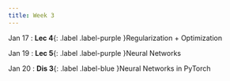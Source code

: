 ```yaml
---
title: Week 3
---
```


Jan 17
: **Lec 4**{: .label .label-purple }Regularization + Optimization
  <!-- : [3.1](#), [2.2](#), [2.3](#) -->

Jan 19
: **Lec 5**{: .label .label-purple }Neural Networks
  <!-- : [Solution](#) -->

Jan 20
: **Dis 3**{: .label .label-blue }Neural Networks in PyTorch

<!-- 
Oct 8
: **Lab**{: .label .label-purple } [Resizing Arrays](#)

Oct 9
: [Runtime Analysis](#)
  : [8.1](#), [8.2](#), [8.3](#), [8.4](#)
: **HW 2 due**{: .label .label-red }
 -->